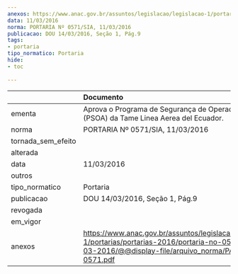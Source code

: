 ```yaml
---
anexos: https://www.anac.gov.br/assuntos/legislacao/legislacao-1/portarias/portarias-2016/portaria-no-0571-sia-11-03-2016/@@display-file/arquivo_norma/PA2016-0571.pdf
data: 11/03/2016
norma: PORTARIA Nº 0571/SIA, 11/03/2016
publicacao: DOU 14/03/2016, Seção 1, Pág.9
tags:
- portaria
tipo_normatico: Portaria
hide: 
- toc 
 
---
```


|                    | Documento                                                                                                                                                      |
|:-------------------|:---------------------------------------------------------------------------------------------------------------------------------------------------------------|
| ementa             | Aprova o Programa de Segurança de Operador Aéreo (PSOA) da Tame Linea Aerea del Ecuador.                                                                       |
| norma              | PORTARIA Nº 0571/SIA, 11/03/2016                                                                                                                               |
| tornada_sem_efeito |                                                                                                                                                                |
| alterada           |                                                                                                                                                                |
| data               | 11/03/2016                                                                                                                                                     |
| outros             |                                                                                                                                                                |
| tipo_normatico     | Portaria                                                                                                                                                       |
| publicacao         | DOU 14/03/2016, Seção 1, Pág.9                                                                                                                                 |
| revogada           |                                                                                                                                                                |
| em_vigor           |                                                                                                                                                                |
| anexos             | https://www.anac.gov.br/assuntos/legislacao/legislacao-1/portarias/portarias-2016/portaria-no-0571-sia-11-03-2016/@@display-file/arquivo_norma/PA2016-0571.pdf |